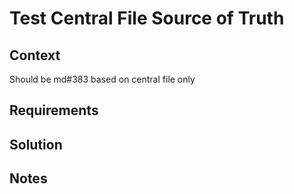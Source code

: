 # Test Central File Source of Truth

## Context

Should be md#383 based on central file only

## Requirements

## Solution

## Notes
